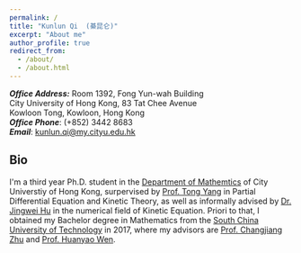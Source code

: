 ```yaml
---
permalink: /
title: "Kunlun Qi  (綦昆仑)"
excerpt: "About me"
author_profile: true
redirect_from: 
  - /about/
  - /about.html
---
```

**_Office Address:_** Room 1392, Fong Yun-wah Building <br>
City University of Hong Kong, 83 Tat Chee Avenue <br>
Kowloon Tong, Kowloon, Hong Kong<br>
**_Office Phone_**: (+852) 3442 8683<br>
**_Email_**: kunlun.qi@my.cityu.edu.hk

## Bio
I'm a third year Ph.D. student in the [Department of Mathemtics](https://www.cityu.edu.hk/ma/) of City Universtiy of Hong Kong, 
surpervised by [Prof. Tong Yang](https://www.cityu.edu.hk/ma/people/profile/yangt.htm) in Partial Differential Equation and Kinetic Theory, 
as well as informally advised by [Dr. Jingwei Hu](https://www.math.purdue.edu/~hu342/Site/Home.html) in the numerical field of Kinetic Equation. 
Priori to that, I obtained my Bachelor degree in Mathematics from the [South China University of Technology](https://www.scut.edu.cn/new/) in 2017, 
where my advisors are [Prof. Changjiang Zhu](http://www2.scut.edu.cn/math/2017/1227/c14582a242269/page.htm) and [Prof. Huanyao Wen](http://www2.scut.edu.cn/math/2017/1227/c14582a242252/page.htm).
